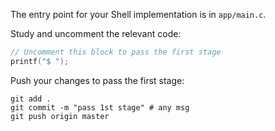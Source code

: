 The entry point for your Shell implementation is in `app/main.c`.

Study and uncomment the relevant code: 

```c
// Uncomment this block to pass the first stage
printf("$ ");
```

Push your changes to pass the first stage:

```
git add .
git commit -m "pass 1st stage" # any msg
git push origin master
```
